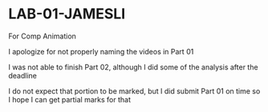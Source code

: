# LAB-01-JAMESLI
 For Comp Animation

 I apologize for not properly naming the videos in Part 01

 I was not able to finish Part 02, although I did some of the analysis after the deadline
 
 I do not expect that portion to be marked, but I did submit Part 01 on time so I hope I can get partial marks for that
